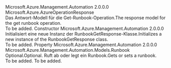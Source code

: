 <Type Name="RunbookGetResponse" FullName="Microsoft.Azure.Management.Automation.Models.RunbookGetResponse">
  <TypeSignature Language="C#" Value="public class RunbookGetResponse : Microsoft.Azure.AzureOperationResponse" />
  <TypeSignature Language="ILAsm" Value=".class public auto ansi beforefieldinit RunbookGetResponse extends Microsoft.Azure.AzureOperationResponse" />
  <TypeSignature Language="DocId" Value="T:Microsoft.Azure.Management.Automation.Models.RunbookGetResponse" />
  <TypeSignature Language="VB.NET" Value="Public Class RunbookGetResponse&#xA;Inherits AzureOperationResponse" />
  <TypeSignature Language="F#" Value="type RunbookGetResponse = class&#xA;    inherit AzureOperationResponse" />
  <AssemblyInfo>
    <AssemblyName>Microsoft.Azure.Management.Automation</AssemblyName>
    <AssemblyVersion>2.0.0.0</AssemblyVersion>
  </AssemblyInfo>
  <Base>
    <BaseTypeName>Microsoft.Azure.AzureOperationResponse</BaseTypeName>
  </Base>
  <Interfaces />
  <Docs>
    <summary>
            <span data-ttu-id="e1c30-101">Das Antwort-Modell für die Get-Runbook-Operation.</span><span class="sxs-lookup"><span data-stu-id="e1c30-101">The response model for the get runbook operation.</span></span>
            </summary>
    <remarks>To be added.</remarks>
  </Docs>
  <Members>
    <Member MemberName=".ctor">
      <MemberSignature Language="C#" Value="public RunbookGetResponse ();" />
      <MemberSignature Language="ILAsm" Value=".method public hidebysig specialname rtspecialname instance void .ctor() cil managed" />
      <MemberSignature Language="DocId" Value="M:Microsoft.Azure.Management.Automation.Models.RunbookGetResponse.#ctor" />
      <MemberSignature Language="VB.NET" Value="Public Sub New ()" />
      <MemberType>Constructor</MemberType>
      <AssemblyInfo>
        <AssemblyName>Microsoft.Azure.Management.Automation</AssemblyName>
        <AssemblyVersion>2.0.0.0</AssemblyVersion>
      </AssemblyInfo>
      <Parameters />
      <Docs>
        <summary>
            <span data-ttu-id="e1c30-102">Initialisiert eine neue Instanz der RunbookGetResponse-Klasse.</span><span class="sxs-lookup"><span data-stu-id="e1c30-102">Initializes a new instance of the RunbookGetResponse class.</span></span>
            </summary>
        <remarks>To be added.</remarks>
      </Docs>
    </Member>
    <Member MemberName="Runbook">
      <MemberSignature Language="C#" Value="public Microsoft.Azure.Management.Automation.Models.Runbook Runbook { get; set; }" />
      <MemberSignature Language="ILAsm" Value=".property instance class Microsoft.Azure.Management.Automation.Models.Runbook Runbook" />
      <MemberSignature Language="DocId" Value="P:Microsoft.Azure.Management.Automation.Models.RunbookGetResponse.Runbook" />
      <MemberSignature Language="VB.NET" Value="Public Property Runbook As Runbook" />
      <MemberSignature Language="F#" Value="member this.Runbook : Microsoft.Azure.Management.Automation.Models.Runbook with get, set" Usage="Microsoft.Azure.Management.Automation.Models.RunbookGetResponse.Runbook" />
      <MemberType>Property</MemberType>
      <AssemblyInfo>
        <AssemblyName>Microsoft.Azure.Management.Automation</AssemblyName>
        <AssemblyVersion>2.0.0.0</AssemblyVersion>
      </AssemblyInfo>
      <ReturnValue>
        <ReturnType>Microsoft.Azure.Management.Automation.Models.Runbook</ReturnType>
      </ReturnValue>
      <Docs>
        <summary>
            <span data-ttu-id="e1c30-103">Optional.</span><span class="sxs-lookup"><span data-stu-id="e1c30-103">Optional.</span></span> <span data-ttu-id="e1c30-104">Ruft ab oder legt ein Runbook.</span><span class="sxs-lookup"><span data-stu-id="e1c30-104">Gets or sets a runbook.</span></span>
            </summary>
        <value>To be added.</value>
        <remarks>To be added.</remarks>
      </Docs>
    </Member>
  </Members>
</Type>